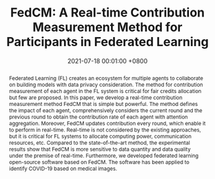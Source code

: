 ---
title: "FedCM: A Real-time Contribution Measurement Method for Participants in Federated Learning"
date: 2021-07-18 00:01:00 +0800
selected: false
pub: "IJCNN, CCF-C"
pub_date: "2021"
abstract: >-
    Federated Learning (FL) creates an ecosystem for multiple agents to collaborate on building models with data privacy consideration. The method for contribution measurement of each agent in the FL system is critical for fair credits allocation but few are proposed. In this paper, we develop a real-time contribution measurement method FedCM that is simple but powerful. The method defines the impact of each agent, comprehensively considers the current round and the previous round to obtain the contribution rate of each agent with attention aggregation. Moreover, FedCM updates contribution every round, which enable it to perform in real-time. Real-time is not considered by the existing approaches, but it is critical for FL systems to allocate computing power, communication resources, etc. Compared to the state-of-the-art method, the experimental results show that FedCM is more sensitive to data quantity and data quality under the premise of real-time. Furthermore, we developed federated learning open-source software based on FedCM. The software has been applied to identify COVID-19 based on medical images.
# cover: /assets/images/covers/cover1.jpg
authors:
    Bingjie Yan
    Boyi Liu†
    Lujia Wang
    Yize Zhou
    Zhixuan Liang
    Ming Liu
    Cheng-Zhong Xu 
links:
    Paper: https://ieeexplore.ieee.org/abstract/document/9534451/
    ArXiv: https://arxiv.org/abs/2009.03510
    Bib: bib/yan2021fedcm.txt
    Code: https://github.com/beiyuouo/FedCM
---